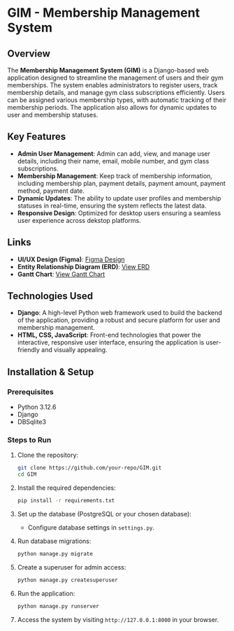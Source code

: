 # GIM - Membership Management System

## Overview

The **Membership Management System (GIM)** is a Django-based web application designed to streamline the management of users and their gym memberships. The system enables administrators to register users, track membership details, and manage gym class subscriptions efficiently. Users can be assigned various membership types, with automatic tracking of their membership periods. The application also allows for dynamic updates to user and membership statuses.

## Key Features
- **Admin User Management**: Admin can add, view, and manage user details, including their name, email, mobile number, and gym class subscriptions.
- **Membership Management**: Keep track of membership information, including membership plan, payment details, payment amount, payment method, payment date.
- **Dynamic Updates**: The ability to update user profiles and membership statuses in real-time, ensuring the system reflects the latest data.
- **Responsive Design**: Optimized for desktop users ensuring a seamless user experience across dekstop platforms.

## Links

- **UI/UX Design (Figma)**: [Figma Design](https://www.figma.com/design/vasctcpZrMjBhusc0ZcXgd/GMMYS-UI%2FUX?node-id=0-1&t=7iQ5nbq7QesXEvrQ-1)
- **Entity Relationship Diagram (ERD)**: [View ERD](https://drive.google.com/file/d/1dy-xeEKZtHsnG8stu4BsWxdPTAubW09s/view?usp=sharing)
- **Gantt Chart**: [View Gantt Chart](https://drive.google.com/file/d/1dy-xeEKZtHsnG8stu4BsWxdPTAubW09s/view?usp=sharing)

## Technologies Used

- **Django**: A high-level Python web framework used to build the backend of the application, providing a robust and secure platform for user and membership management.
- **HTML, CSS, JavaScript**: Front-end technologies that power the interactive, responsive user interface, ensuring the application is user-friendly and visually appealing.

## Installation & Setup

### Prerequisites

- Python 3.12.6
- Django
- DBSqlite3

### Steps to Run

1. Clone the repository:
    ```bash
    git clone https://github.com/your-repo/GIM.git
    cd GIM
    ```

2. Install the required dependencies:
    ```bash
    pip install -r requirements.txt
    ```

3. Set up the database (PostgreSQL or your chosen database):
    - Configure database settings in `settings.py`.

4. Run database migrations:
    ```bash
    python manage.py migrate
    ```

5. Create a superuser for admin access:
    ```bash
    python manage.py createsuperuser
    ```

6. Run the application:
    ```bash
    python manage.py runserver
    ```

7. Access the system by visiting `http://127.0.0.1:8000` in your browser.
